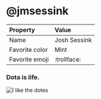 # @jmsessink

| Property       | Value            |
|:---------------|:-----------------|
| Name           | Josh Sessink     |
| Favorite color | Mint             |
| Favorite emoji | :trollface:      |

### Dota is life.

![I like the dotes](https://media.giphy.com/media/GZYoi2CoWb4xG/giphy.gif)
